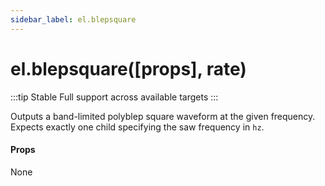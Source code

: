 ```yaml
---
sidebar_label: el.blepsquare
---
```


# el.blepsquare([props], rate)

:::tip Stable
Full support across available targets
:::

Outputs a band-limited polyblep square waveform at the given frequency. Expects
exactly one child specifying the saw frequency in `hz`.

#### Props

None

